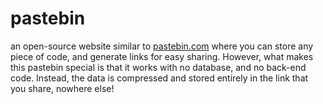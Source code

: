 # pastebin
an open-source website similar to [pastebin.com](https://pastebin.com) where you can store any piece of code, and generate links for easy sharing.
However, what makes this pastebin special is that it works with no database, and no back-end code. Instead, the data is compressed and stored entirely in the link that you share, nowhere else!
